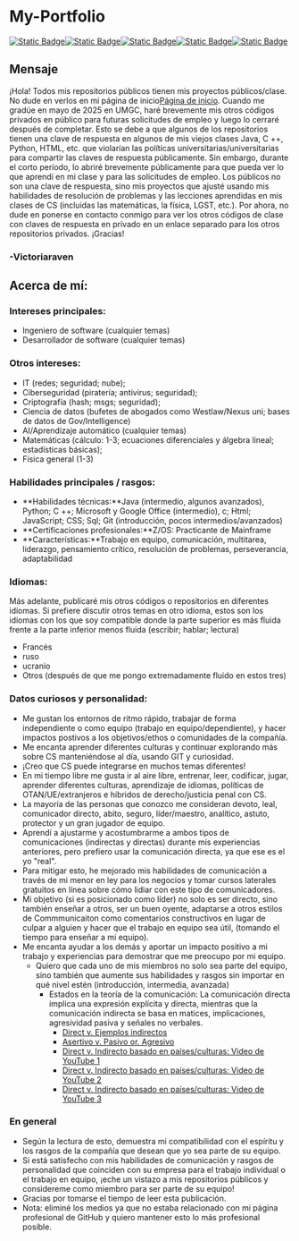 # My-Portfolio

[![Static Badge](https://img.shields.io/badge/Language-French-blue)](https://github.com/VictoriaRaven/My-Portfolio/blob/main/README.fr.md)[![Static Badge](https://img.shields.io/badge/Language-Spanish-orange)](https://github.com/VictoriaRaven/My-Portfolio/blob/main/README.es.md)[![Static Badge](https://img.shields.io/badge/Language-Russian-red)](https://github.com/VictoriaRaven/My-Portfolio/blob/main/README.ru.md)[![Static Badge](https://img.shields.io/badge/Language-Ukrainian-yellow)](https://github.com/VictoriaRaven/My-Portfolio/blob/main/README.uk.md)[![Static Badge](https://img.shields.io/badge/Language-Dutch-green)](https://github.com/VictoriaRaven/My-Portfolio/blob/main/README.nl.md)

## Mensaje

¡Hola! Todos mis repositorios públicos tienen mis proyectos públicos/clase. No dude en verlos en mi página de inicio[Página de inicio](https://github.com/VictoriaRaven?tab=repositories). Cuando me gradúe en mayo de 2025 en UMGC, haré brevemente mis otros códigos privados en público para futuras solicitudes de empleo y luego lo cerraré después de completar. Esto se debe a que algunos de los repositorios tienen una clave de respuesta en algunos de mis viejos clases Java, C ++, Python, HTML, etc. que violarían las políticas universitarias/universitarias para compartir las claves de respuesta públicamente. Sin embargo, durante el corto período, lo abriré brevemente públicamente para que pueda ver lo que aprendí en mi clase y para las solicitudes de empleo. Los públicos no son una clave de respuesta, sino mis proyectos que ajusté usando mis habilidades de resolución de problemas y las lecciones aprendidas en mis clases de CS (incluidas las matemáticas, la física, LGST, etc.). Por ahora, no dude en ponerse en contacto conmigo para ver los otros códigos de clase con claves de respuesta en privado en un enlace separado para los otros repositorios privados. ¡Gracias!

### -Victoriaraven

## Acerca de mí:

### Intereses principales:

-   Ingeniero de software (cualquier temas)
-   Desarrollador de software (cualquier temas)

### Otros intereses:

-   IT (redes; seguridad; nube);
-   Ciberseguridad (piratería; antivirus; seguridad);
-   Criptografía (hash; msgs; seguridad);
-   Ciencia de datos (bufetes de abogados como Westlaw/Nexus uni; bases de datos de Gov/Intelligence)
-   AI/Aprendizaje automático (cualquier temas)
-   Matemáticas (cálculo: 1-3; ecuaciones diferenciales y álgebra lineal; estadísticas básicas);
-   Física general (1-3)

### Habilidades principales / rasgos:

-   **Habilidades técnicas:**Java (intermedio, algunos avanzados), Python; C ++; Microsoft y Google Office (intermedio), c; Html; JavaScript;
    CSS; Sql; Git (introducción, pocos intermedios/avanzados)
-   **Certificaciones profesionales:**Z/OS: Practicante de Mainframe
-   **Características:**Trabajo en equipo, comunicación, multitarea, liderazgo, pensamiento crítico, resolución de problemas, perseverancia, adaptabilidad

### Idiomas:

Más adelante, publicaré mis otros códigos o repositorios en diferentes idiomas. Si prefiere discutir otros temas en otro idioma, estos son los idiomas con los que soy compatible donde la parte superior es más fluida frente a la parte inferior menos fluida (escribir; hablar; lectura)

-   Francés
-   ruso
-   ucranio
-   Otros (después de que me pongo extremadamente fluido en estos tres)

### Datos curiosos y personalidad:

-   Me gustan los entornos de ritmo rápido, trabajar de forma independiente o como equipo (trabajo en equipo/dependiente), y hacer impactos postivos a los objetivos/ethos o comunidades de la compañía.
-   Me encanta aprender diferentes culturas y continuar explorando más sobre CS manteniéndose al día, usando GIT y curiosidad.
-   ¡Creo que CS puede integrarse en muchos temas diferentes!
-   En mi tiempo libre me gusta ir al aire libre, entrenar, leer, codificar, jugar, aprender diferentes culturas, aprendizaje de idiomas, políticas de OTAN/UE/extranjeros e híbridos de derecho/justicia penal con CS.
-   La mayoría de las personas que conozco me consideran devoto, leal, comunicador directo, abito, seguro, líder/maestro, analítico, astuto, protector y un gran jugador de equipo.
-   Aprendí a ajustarme y acostumbrarme a ambos tipos de comunicaciones (indirectas y directas) durante mis experiencias anteriores, pero prefiero usar la comunicación directa, ya que ese es el yo "real".
-   Para mitigar esto, he mejorado mis habilidades de comunicación a través de mi menor en ley para los negocios y tomar cursos laterales gratuitos en línea sobre cómo lidiar con este tipo de comunicadores.
-   Mi objetivo (si es posicionado como líder) no solo es ser directo, sino también enseñar a otros, ser un buen oyente, adaptarse a otros estilos de Commmunicaiton como comentarios constructivos en lugar de culpar a alguien y hacer que el trabajo en equipo sea útil, (tomando el tiempo para enseñar a mi equipo).
-   Me encanta ayudar a los demás y aportar un impacto positivo a mi trabajo y experiencias para demostrar que me preocupo por mi equipo.
    -   Quiero que cada uno de mis miembros no solo sea parte del equipo, sino también que aumente sus habilidades y rasgos sin importar en qué nivel estén (introducción, intermedia, avanzada)
        -   Estados en la teoría de la comunicación: La comunicación directa implica una expresión explícita y directa, mientras que la comunicación indirecta se basa en matices, implicaciones, agresividad pasiva y señales no verbales.
            -   [Direct v. Ejemplos indirectos](https://www.indeed.com/career-advice/career-development/direct-communication)
            -   [Asertivo v. Pasivo or. Agresivo](https://youtu.be/KmrokQdsjTA?feature=shared)
            -   [Direct v. Indirecto basado en países/culturas: Video de YouTube 1](https://youtu.be/0W9iLrfyq20?si=9dHIS2LGlFsGASew)
            -   [Direct v. Indirecto basado en países/culturas: Video de YouTube 2](https://youtu.be/ZjwiX6KNAHE?feature=shared&t=229)
            -   [Direct v. Indirecto basado en países/culturas: Video de YouTube 3](https://youtu.be/qKViQSnW-UA?si=fBhuKTvSY6Wy9VXX)

### En general

-   Según la lectura de esto, demuestra mi compatibilidad con el espíritu y los rasgos de la compañía que desean que yo sea parte de su equipo.
-   Si está satisfecho con mis habilidades de comunicación y rasgos de personalidad que coinciden con su empresa para el trabajo individual o el trabajo en equipo, ¡eche un vistazo a mis repositorios públicos y considereme como miembro para ser parte de su equipo!
-   Gracias por tomarse el tiempo de leer esta publicación.
-   Nota: eliminé los medios ya que no estaba relacionado con mi página profesional de GitHub y quiero mantener esto lo más profesional posible.
